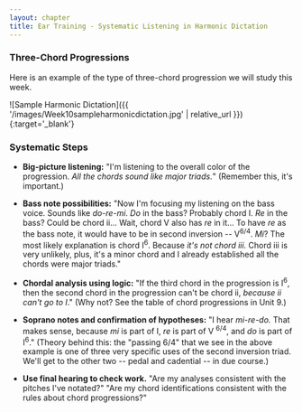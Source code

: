 ```yaml
---
layout: chapter
title: Ear Training - Systematic Listening in Harmonic Dictation
---
```


### Three-Chord Progressions
Here is an example of the type of three-chord progression we will study this week.

![Sample Harmonic Dictation]({{ '/images/Week10sampleharmonicdictation.jpg' | relative_url }}){:target='_blank'}

### Systematic Steps

- **Big-picture listening:** "I'm listening to the overall color of the progression. *All the chords sound like major triads.*" (Remember this, it's important.)

- **Bass note possibilities:** "Now I'm focusing my listening on the bass voice. Sounds like *do-re-mi*. *Do* in the bass? Probably chord I. *Re* in the bass? Could be chord ii... Wait, chord V also has *re* in it... To have *re* as the bass note, it would have to be in second inversion -- V<sup>6/4</sup>. *Mi*? The most likely explanation is chord I<sup>6</sup>. Because *it's not chord iii.* Chord iii is very unlikely, plus, it's a minor chord and I already established all the chords were major triads."

- **Chordal analysis using logic:** "If the third chord in the progression is I<sup>6</sup>, then the second chord in the progression can't be chord ii, *because ii can't go to I*." (Why not? See the table of chord progressions in Unit 9.)

- **Soprano notes and confirmation of hypotheses:** "I hear *mi-re-do.* That makes sense, because *mi* is part of I, *re* is part of V <sup>6/4</sup>, and *do* is part of I<sup>6</sup>." (Theory behind this: the "passing 6/4" that we see in the above example is one of three very specific uses of the second inversion triad. We'll get to the other two -- pedal and cadential -- in due course.)

- **Use final hearing to check work.** "Are my analyses consistent with the pitches I've notated?" "Are my chord identifications consistent with the rules about chord progressions?"